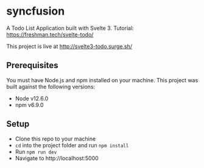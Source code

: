 # syncfusion

A Todo List Application built with Svelte 3. Tutorial: https://freshman.tech/svelte-todo/

This project is live at http://svelte3-todo.surge.sh/

## Prerequisites

You must have Node.js and npm installed on your machine. This project was built against the following versions:

- Node v12.6.0
- npm v6.9.0

## Setup

- Clone this repo to your machine
- `cd` into the project folder and run `npm install`
- Run `npm run dev`
- Navigate to http://localhost:5000
